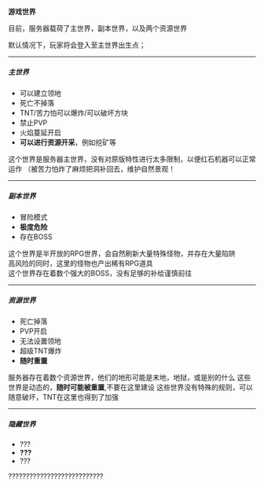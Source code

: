 **游戏世界**

目前，服务器载荷了主世界，副本世界，以及两个资源世界

默认情况下，玩家将会登入至主世界出生点；

***

##### 主世界

* 可以建立领地
* 死亡不掉落
* TNT/苦力怕可以爆炸/可以破坏方块
* 禁止PVP
* 火焰蔓延开启
* **可以进行资源开采**，例如挖矿等

这个世界是服务器主世界，没有对原版特性进行太多限制，以便红石机器可以正常运作
（被苦力怕炸了麻烦把洞补回去，维护自然景观！
***
##### 副本世界

* 冒险模式
* **极度危险**
* 存在BOSS

这个世界是半开放的RPG世界，会自然刷新大量特殊怪物，并存在大量陷阱  
高风险的同时，这里的怪物也产出稀有RPG道具  
这个世界存在着数个强大的BOSS，没有足够的补给谨慎前往

***

##### 资源世界
* 死亡掉落
* PVP开启
* 无法设置领地
* 超级TNT爆炸
* **随时重置**

服务器存在着数个资源世界，他们的地形可能是末地，地狱，或是别的什么
这些世界是动态的，**随时可能被重置**,不要在这里建设
这些世界没有特殊的规则，可以随意破坏，TNT在这里也得到了加强

***

##### 隐藏世界
* ???
* **???**
* ???

???????????????????????????